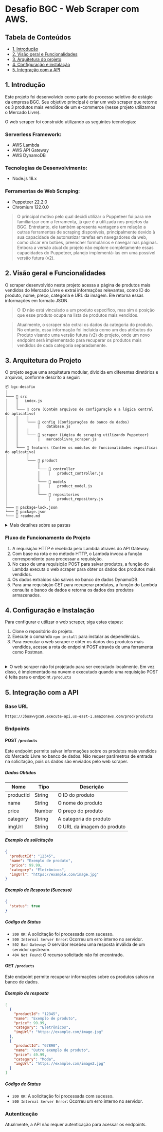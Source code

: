 # Desafio BGC - Web Scraper com AWS.

## Tabela de Conteúdos

- [1. Introdução](#1-introdução)
- [2. Visão geral e Funcionalidades](#2-visão-geral-e-funcionalidades)
- [3. Arquitetura do projeto](#3-arquitetura-do-projeto)
- [4. Configuração e instalação](#4-configuração-e-instalação)
- [5. Integração com a API](#5-integração-com-a-api)

## 1. Introdução

Este projeto foi desenvolvido como parte do processo seletivo de estágio da empresa BGC. Seu objetivo principal é criar um web scraper que retorne os 3 produtos mais vendidos de um e-commerce (nesse projeto utilizamos o Mercado Livre).

O web scraper foi construído utilizando as seguintes tecnologias:

### Serverless Framework:

- AWS Lambda
- AWS API Gateway
- AWS DynamoDB

### Tecnologias de Desenvolvimento:

- Node.js 18.x

### Ferramentas de Web Scraping:

- Puppeteer 22.2.0
- Chromium 122.0.0

> O principal motivo pelo qual decidi utilizar o Puppeteer foi para me familiarizar com a ferramenta, já que é a utilizada nos projetos da BGC. Entretanto, ele também apresenta vantagens em relação a outras ferramentas de scraping disponíveis, principalmente devido à sua capacidade de automatizar tarefas em navegadores da web, como clicar em botões, preencher formulários e navegar nas páginas. Embora a versão atual do projeto não explore completamente essas capacidades do Puppeteer, planejo implementá-las em uma possível versão futura (v2).

## 2. Visão geral e Funcionalidades

O scraper desenvolvido neste projeto acessa a página de produtos mais vendidos do Mercado Livre e extrai informações relevantes, como ID do produto, nome, preço, categoria e URL da imagem. Ele retorna essas informações em formato JSON.

> O ID não está vinculado a um produto específico, mas sim à posição que esse produto ocupa na lista de produtos mais vendidos.

> Atualmente, o scraper não extrai os dados da categoria do produto. No entanto, essa informação foi incluída como um dos atributos do Produto visando uma versão futura (v2) do projeto, onde um novo endpoint será implementado para recuperar os produtos mais vendidos de cada categoria separadamente.

## 3. Arquitetura do Projeto

O projeto segue uma arquitetura modular, dividida em diferentes diretórios e arquivos, conforme descrito a seguir:

```
📦 bgc-desafio
│
└─── 📂 src
│    │   index.js
│    │
│    └─── 📂 core (Contém arquivos de configuração e a lógica central do aplicativo)
│    │    │
│    │    └─── 📂 config (Configurações do banco de dados)
│    │         │   database.js
│    │    │
│    │    └─── 📂 scraper (Lógica de scraping utilizando Puppeteer)
│    │         │   mercadolivre_scraper.js
│    │
│    └─── 📂 features (Contém os módulos de funcionalidades específicas do aplicativo)
│         │
│         └─── 📂 product
│              │
│              └─── 📂 controller
│              │    │   product_controller.js
│              │
│              └─── 📂 models
│              │    │   product_model.js
│              │
│              └─── 📂 repositories
│                   │   product_repository.js
│
└─── 📜 package-lock.json
└─── 📜 package.json
└─── 📜 readme.md
```

<details>
<summary>Mais detalhes sobre as pastas</summary>

- 📂 **core**: Contém arquivos de configuração e a lógica central do aplicativo.
  - **config**: Configurações do banco de dados.
  - **scraper**: Lógica de scraping utilizando Puppeteer.
- 📂 **features**: Contém os módulos de funcionalidades específicas do aplicativo.
  - 📂 **product**: Módulo de produtos.
    - 📂 **controller**: Controladores para manipular solicitações HTTP.
    - 📂 **models**: Modelos de dados para representar os produtos.
    - 📂 **repositories**: Repositórios para interação com o banco de dados.
- 📜 **index.js**: Arquivo principal do aplicativo.
- 📜 **package-lock.json** e **package.json**: Gerenciamento de dependências.
- 📜 **readme.md**: Documentação do projeto.

</details>

### Fluxo de Funcionamento do Projeto

1. A requisição HTTP é recebida pelo Lambda através do API Gateway.
2. Com base na rota e no método HTTP, o Lambda invoca a função correspondente para processar a requisição.
3. No caso de uma requisição POST para salvar produtos, a função do Lambda executa o web scraper para obter os dados dos produtos mais vendidos.
4. Os dados extraídos são salvos no banco de dados DynamoDB.
5. Para uma requisição GET para recuperar produtos, a função do Lambda consulta o banco de dados e retorna os dados dos produtos armazenados.

## 4. Configuração e Instalação

Para configurar e utilizar o web scraper, siga estas etapas:

1. Clone o repositório do projeto.
2. Execute o comando `npm install` para instalar as dependências.
3. Para executar o web scraper e obter os dados dos produtos mais vendidos, acesse a rota do endpoint POST através de uma ferramenta como Postman.

<br>
<details>
  <summary>O web scraper não foi projetado para ser executado localmente. Em vez disso, é implementado na nuvem e executado quando uma requisição POST é feita para o endpoint <code>/products</code>
  </summary><br>
Apesar de ter sido mencionado que o scraper poderia ser executado localmente, decidi implementá-lo na nuvem e aproveitar essa oportunidade como um momento de aprendizado para me familiarizar com a AWS. Embora desafiador, o processo me proporcionou uma compreensão mais profunda dos serviços em nuvem e expandiu meu conhecimento técnico.
</details>

## 5. Integração com a API

### Base URL

`https://3buawvgca9.execute-api.us-east-1.amazonaws.com/prod/products`

### Endpoints

#### POST `/products`

Este endpoint permite salvar informações sobre os produtos mais vendidos do Mercado Livre no banco de dados. Não requer parâmetros de entrada na solicitação, pois os dados são enviados pelo web scraper.

##### Dados Obtidos

| Nome      | Tipo   | Descrição                  |
| --------- | ------ | -------------------------- |
| productId | String | O ID do produto            |
| name      | String | O nome do produto          |
| price     | Number | O preço do produto         |
| category  | String | A categoria do produto     |
| imgUrl    | String | O URL da imagem do produto |

##### Exemplo de solicitação

```json
{
  "productId": "12345",
  "name": "Exemplo de produto",
  "price": 99.99,
  "category": "Eletrônicos",
  "imgUrl": "https://example.com/image.jpg"
}
```

##### Exemplo de Resposta (Sucesso)

```json
{
  "status": true
}
```

##### Código de Status

- `200 OK`: A solicitação foi processada com sucesso.
- `500 Internal Server Error`: Ocorreu um erro interno no servidor.
- `502 Bad Gateway`: O servidor recebeu uma resposta inválida de um servidor upstream.
- `404 Not Found`: O recurso solicitado não foi encontrado.

#### GET `/products`

Este endpoint permite recuperar informações sobre os produtos salvos no banco de dados.

##### Exemplo de resposta

```json
[
  {
    "productId": "12345",
    "name": "Exemplo de produto",
    "price": 99.99,
    "category": "Eletrônicos",
    "imgUrl": "https://example.com/image.jpg"
  },
  {
    "productId": "67890",
    "name": "Outro exemplo de produto",
    "price": 49.99,
    "category": "Moda",
    "imgUrl": "https://example.com/image2.jpg"
  }
]
```

##### Código de Status

- `200 OK`: A solicitação foi processada com sucesso.
- `500 Internal Server Error`: Ocorreu um erro interno no servidor.

### Autenticação

Atualmente, a API não requer autenticação para acessar os endpoints.
